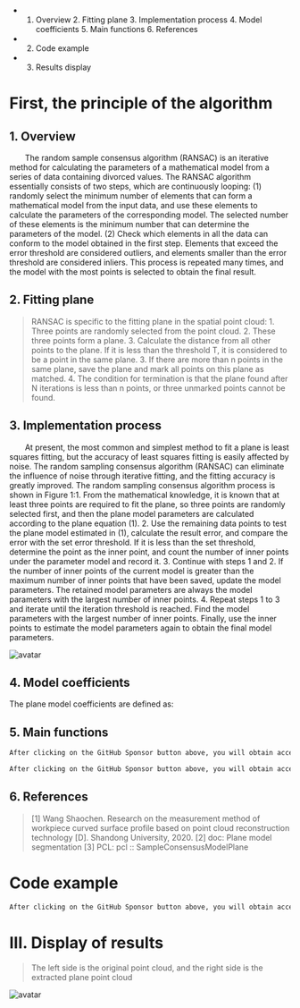  + 1. Overview 2. Fitting plane 3. Implementation process 4. Model coefficients 5. Main functions 6. References

 + 2. Code example 

 + 3. Results display 

#  First, the principle of the algorithm 

##  1. Overview 

   The random sample consensus algorithm (RANSAC) is an iterative method for calculating the parameters of a mathematical model from a series of data containing divorced values. The RANSAC algorithm essentially consists of two steps, which are continuously looping: (1) randomly select the minimum number of elements that can form a mathematical model from the input data, and use these elements to calculate the parameters of the corresponding model. The selected number of these elements is the minimum number that can determine the parameters of the model. (2) Check which elements in all the data can conform to the model obtained in the first step. Elements that exceed the error threshold are considered outliers, and elements smaller than the error threshold are considered inliers. This process is repeated many times, and the model with the most points is selected to obtain the final result. 

##  2. Fitting plane 

>  RANSAC is specific to the fitting plane in the spatial point cloud: 1. Three points are randomly selected from the point cloud. 2. These three points form a plane. 3. Calculate the distance from all other points to the plane. If it is less than the threshold T, it is considered to be a point in the same plane. 3. If there are more than n points in the same plane, save the plane and mark all points on this plane as matched. 4. The condition for termination is that the plane found after N iterations is less than n points, or three unmarked points cannot be found. 

##  3. Implementation process 

   At present, the most common and simplest method to fit a plane is least squares fitting, but the accuracy of least squares fitting is easily affected by noise. The random sampling consensus algorithm (RANSAC) can eliminate the influence of noise through iterative fitting, and the fitting accuracy is greatly improved. The random sampling consensus algorithm process is shown in Figure 1:1. From the mathematical knowledge, it is known that at least three points are required to fit the plane, so three points are randomly selected first, and then the plane model parameters are calculated according to the plane equation (1). 2. Use the remaining data points to test the plane model estimated in (1), calculate the result error, and compare the error with the set error threshold. If it is less than the set threshold, determine the point as the inner point, and count the number of inner points under the parameter model and record it. 3. Continue with steps 1 and 2. If the number of inner points of the current model is greater than the maximum number of inner points that have been saved, update the model parameters. The retained model parameters are always the model parameters with the largest number of inner points. 4. Repeat steps 1 to 3 and iterate until the iteration threshold is reached. Find the model parameters with the largest number of inner points. Finally, use the inner points to estimate the model parameters again to obtain the final model parameters. 

 ![avatar]( 20210516154607138.png) 

##  4. Model coefficients 

 The plane model coefficients are defined as: 

##  5. Main functions 

  ```python  
After clicking on the GitHub Sponsor button above, you will obtain access permissions to my private code repository ( https://github.com/slowlon/my_code_bar ) to view this blog code. By searching the code number of this blog, you can find the code you need, code number is: 2024020309574170015
  ```  
  ```python  
After clicking on the GitHub Sponsor button above, you will obtain access permissions to my private code repository ( https://github.com/slowlon/my_code_bar ) to view this blog code. By searching the code number of this blog, you can find the code you need, code number is: 2024020309574170015
  ```  
##  6. References 

>  [1] Wang Shaochen. Research on the measurement method of workpiece curved surface profile based on point cloud reconstruction technology [D]. Shandong University, 2020. [2] doc: Plane model segmentation [3] PCL: pcl :: SampleConsensusModelPlane 

#  Code example 

  ```python  
After clicking on the GitHub Sponsor button above, you will obtain access permissions to my private code repository ( https://github.com/slowlon/my_code_bar ) to view this blog code. By searching the code number of this blog, you can find the code you need, code number is: 2024020309574170015
  ```  
#  III. Display of results 

>  The left side is the original point cloud, and the right side is the extracted plane point cloud 

 ![avatar]( 20210312212312155.png) 

